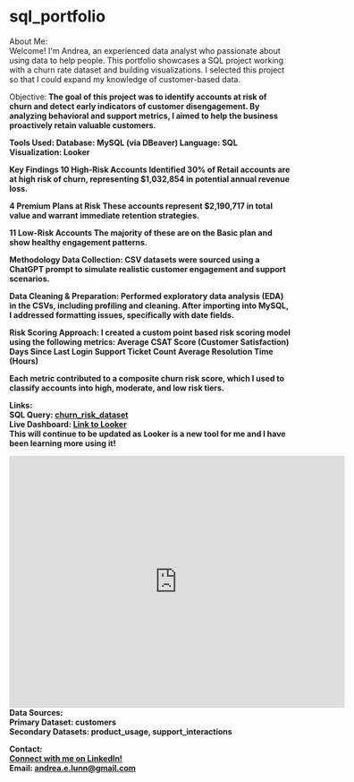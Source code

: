 # sql_portfolio
About Me:<br>
Welcome! I'm Andrea, an experienced data analyst who passionate about using data to help people. This portfolio showcases a SQL project working with a churn rate dataset and building visualizations. I selected this project so that I could expand my knowledge of customer-based data.

Objective:<b>
The goal of this project was to identify accounts at risk of churn and detect early indicators of customer disengagement. By analyzing behavioral and support metrics, I aimed to help the business proactively retain valuable customers.<b>

Tools Used:<b>
Database: MySQL (via DBeaver)<b>
Language: SQL<b>
Visualization: Looker<b>

Key Findings<b>
  10 High-Risk Accounts Identified<b>
  30% of Retail accounts are at high risk of churn, representing $1,032,854 in potential annual revenue loss.<b>

  4 Premium Plans at Risk<b>
  These accounts represent $2,190,717 in total value and warrant immediate retention strategies.<b>

  11 Low-Risk Accounts<b>
  The majority of these are on the Basic plan and show healthy engagement patterns.<b>

Methodology
Data Collection:<b>
CSV datasets were sourced using a ChatGPT prompt to simulate realistic customer engagement and support scenarios.<b>

Data Cleaning & Preparation:<b>
Performed exploratory data analysis (EDA) in the CSVs, including profiling and cleaning. After importing into MySQL, I addressed formatting issues, specifically with date fields.<b>

Risk Scoring Approach:<b>
I created a custom point based risk scoring model using the following metrics:<b>
  Average CSAT Score (Customer Satisfaction)<b>
  Days Since Last Login<b>
  Support Ticket Count<b>
  Average Resolution Time (Hours)<b>

Each metric contributed to a composite churn risk score, which I used to classify accounts into high, moderate, and low risk tiers.<b>

Links:<br>
SQL Query: [churn_risk_dataset](https://github.com/andrealdata/sql_portfolio/blob/main/churn_risk)<br>
Live Dashboard: [Link to Looker](https://lookerstudio.google.com/reporting/181a230e-15d2-4cf2-9a23-b576f64ee0ea)<br>
This will continue to be updated as Looker is a new tool for me and I have been learning more using it!<br>
<iframe width="600" height="450" src="https://lookerstudio.google.com/embed/reporting/181a230e-15d2-4cf2-9a23-b576f64ee0ea/page/6MvOF" frameborder="0" style="border:0" allowfullscreen sandbox="allow-storage-access-by-user-activation allow-scripts allow-same-origin allow-popups allow-popups-to-escape-sandbox"></iframe>
<br>
Data Sources:<br>
Primary Dataset: customers<br>
Secondary Datasets: product_usage, support_interactions

Contact:<br>
[Connect with me on LinkedIn!](https://www.linkedin.com/in/andrea-lunn-909b2b185/)
<br>
Email: andrea.e.lunn@gmail.com



